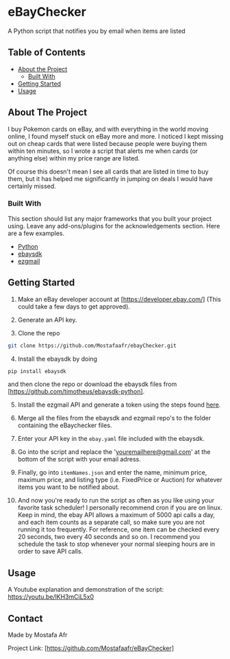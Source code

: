 <h1> eBayChecker</h1>
<p> A Python script that notifies you by email when items are listed </p>

<!-- TABLE OF CONTENTS -->
## Table of Contents

* [About the Project](#about-the-project)
  * [Built With](#built-with)
* [Getting Started](#getting-started)
* [Usage](#usage)




<!-- ABOUT THE PROJECT -->
## About The Project

I buy Pokemon cards on eBay, and with everything in the world moving online, I found myself stuck on eBay more and more. I noticed I kept missing out on cheap cards that were listed because people were buying them within ten minutes, so I wrote a script that alerts me when cards (or anything else) within my price range are listed. 

Of course this doesn't mean I see all cards that are listed in time to buy them, but it has helped me significantly in jumping on deals I would have certainly missed.

### Built With
This section should list any major frameworks that you built your project using. Leave any add-ons/plugins for the acknowledgements section. Here are a few examples.
* [Python](https://www.python.org/)
* [ebaysdk](https://github.com/timotheus/ebaysdk-python)
* [ezgmail](https://ezgmail.readthedocs.io/en/latest/)


<!-- GETTING STARTED -->
## Getting Started

1. Make an eBay developer account at [https://developer.ebay.com/] (This could take a few days to get approved).

2. Generate an API key.

3. Clone the repo
```sh
git clone https://github.com/Mostafaafr/ebayChecker.git
```
4. Install the ebaysdk by doing
```sh
pip install ebaysdk
```
and then clone the repo or download the ebaysdk files from [https://github.com/timotheus/ebaysdk-python].

5. Install the ezgmail API and generate a token using the steps found [here](https://ezgmail.readthedocs.io/en/latest/).

6. Merge  all the files from the ebaysdk and ezgmail repo's to the folder containing the eBaychecker files.

7. Enter your API key in the `ebay.yaml` file included with the ebaysdk.

8. Go into the script and replace the 'youremailhere@gmail.com' at the bottom of the script with your email adress.

9.  Finally, go into `itemNames.json` and enter the name, minimum price, maximum price, and listing type (i.e. FixedPrice or Auction) for whatever items you want to be notified about. 

10. And now you're ready to run the script as often as you like using your favorite task scheduler! I personally recommend cron if you are on linux. Keep in mind, the ebay API allows a maximum of 5000 api calls a day, and each item counts as a separate call, so make sure you are not running it too frequently. For reference, one item can be checked every 20 seconds, two every 40 seconds and so on. I recommend you schedule the task to stop whenever your normal sleeping hours are in order to save API calls. 




<!-- USAGE EXAMPLES -->
## Usage
A Youtube explanation and demonstration of the script: https://youtu.be/lKH3mCiL5x0




<!-- CONTACT -->
## Contact

Made by Mostafa Afr 

Project Link: [https://github.com/Mostafaafr/eBayChecker]
